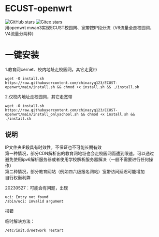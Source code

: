 # ECUST-openwrt
<a href='https://github.com/chinazyq123/ECUST-openwrt'><img alt="GitHub stars" src="https://img.shields.io/github/stars/chinazyq123/ECUST-openwrt?logo=github"></a>
[![Gitee stars](https://gitee.com/chinazyq/ECUST-openwrt/badge/star.svg?theme=dark)](https://gitee.com/chinazyq/ECUST-openwrt)  
用openwrt mwan3实现ECUST校园网、宽带按IP段分流（V6流量全走校园网，V4流量分两种）

# 一键安装
1.教育网cernet、校内地址走校园网，其它走宽带
```
wget -O install.sh https://raw.githubusercontent.com/chinazyq123/ECUST-openwrt/main/install.sh && chmod +x install.sh && ./install.sh
```
2.仅校内地址走校园网，其它走宽带
```
wget -O install.sh https://raw.githubusercontent.com/chinazyq123/ECUST-openwrt/main/install_onlyschool.sh && chmod +x install.sh && ./install.sh
```
## 说明
IP文件夹IP段具有时效性，不保证也不可能长期有效  
第一种情况，部分CDN解析出的教育网地址也会走校园网而遭到限速，可以通过避免使用ipv6解析服务器或者使用学校解析服务器解决（一般不需要进行任何操作）  
第二种情况，部分教育网站（例如四六级报名网站）宽带访问延迟可能增加  
自行权衡利弊  

20230527：可能会有问题，出现
```
uci: Entry not found
/sbin/uci: Invalid argument
```
报错  

临时解决方法：
```
/etc/init.d/network restart
